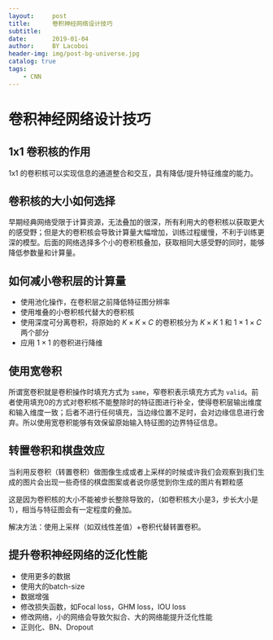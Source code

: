 ```yaml
---
layout:     post
title:      卷积神经网络设计技巧
subtitle:   
date:       2019-01-04
author:     BY Lacoboi
header-img: img/post-bg-universe.jpg
catalog: true
tags:
    - CNN
---
```


# 卷积神经网络设计技巧

## 1x1 卷积核的作用

1x1 的卷积核可以实现信息的通道整合和交互，具有降低/提升特征维度的能力。

## 卷积核的大小如何选择

早期经典网络受限于计算资源，无法叠加的很深，所有利用大的卷积核以获取更大的感受野；但是大的卷积核会导致计算量大幅增加，训练过程缓慢，不利于训练更深的模型。后面的网络选择多个小的卷积核叠加，获取相同大感受野的同时，能够降低参数量和计算量。

## 如何减小卷积层的计算量

- 使用池化操作，在卷积层之前降低特征图分辨率
- 使用堆叠的小卷积核代替大的卷积核
- 使用深度可分离卷积，将原始的 $K \times K \times C$ 的卷积核分为 $K \times K \ 1$ 和 $1 \times 1 \times C$ 两个部分
- 应用 $1 \times 1$ 的卷积进行降维

## 使用宽卷积

所谓宽卷积就是卷积操作时填充方式为 `same`，窄卷积表示填充方式为 `valid`。前者使用填充0的方式对卷积核不能整除时的特征图进行补全，使得卷积层输出维度和输入维度一致；后者不进行任何填充，当边缘位置不足时，会对边缘信息进行舍弃。所以使用宽卷积能够有效保留原始输入特征图的边界特征信息。

## 转置卷积和棋盘效应

当利用反卷积（转置卷积）做图像生成或者上采样的时候或许我们会观察到我们生成的图片会出现一些奇怪的棋盘图案或者说你感觉到你生成的图片有颗粒感

这是因为卷积核的大小不能被步长整除导致的，（如卷积核大小是3，步长大小是1），相当与特征图会有一定程度的叠加。

解决方法：使用上采样（如双线性差值）+卷积代替转置卷积。

## 提升卷积神经网络的泛化性能

- 使用更多的数据
- 使用大的batch-size
- 数据增强
- 修改损失函数，如Focal loss，GHM loss，IOU loss
- 修改网络，小的网络会导致欠拟合、大的网络能提升泛化性能
- 正则化、BN、Dropout



